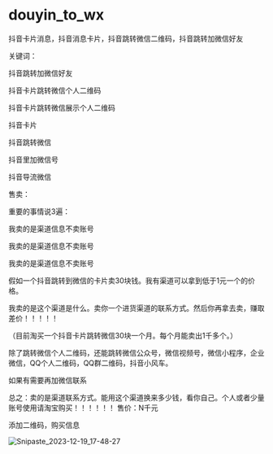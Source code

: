 # douyin_to_wx

抖音卡片消息，抖音消息卡片，抖音跳转微信二维码，抖音跳转加微信好友

关键词：

抖音跳转加微信好友

抖音卡片跳转微信个人二维码

抖音卡片跳转微信展示个人二维码

抖音卡片

抖音跳转微信

抖音里加微信号

抖音导流微信


售卖：

重要的事情说3遍：

我卖的是渠道信息不卖账号

我卖的是渠道信息不卖账号

我卖的是渠道信息不卖账号




假如一个抖音跳转到微信的卡片卖30块钱。我有渠道可以拿到低于1元一个的价格。

我卖的是这个渠道是什么。卖你一个进货渠道的联系方式。然后你再拿去卖，赚取差价！！！！！

（目前淘买一个抖音卡片跳转微信30块一个月。每个月能卖出1千多个。）

除了跳转微信个人二维码，还能跳转微信公众号，微信视频号，微信小程序，企业微信，QQ个人二维码，QQ群二维码，抖音小风车。

如果有需要再加微信联系

总之：卖的是渠道联系方式。能用这个渠道换来多少钱，看你自己。个人或者少量账号使用请淘宝购买！！！！！！
售价：N千元


添加二维码，购买信息

![Snipaste_2023-12-19_17-48-27](https://github.com/wboyc/douyin_to_wx/assets/10396940/30ce0f48-d402-4243-834a-281d7fe1f007)
